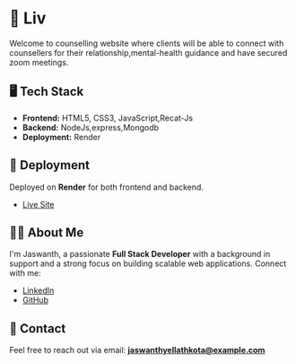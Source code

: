 # 🚀 Liv

Welcome to counselling website where clients will be able to connect with counsellers for their relationship,mental-health guidance and have secured zoom meetings.

## 🖥️ Tech Stack
- **Frontend:** HTML5, CSS3, JavaScript,Recat-Js
- **Backend:** NodeJs,express,Mongodb
- **Deployment:** Render


## 🚀 Deployment
Deployed on **Render** for both frontend and backend.
- [Live Site](https://transcendent-zuccutto-93cc01.netlify.app/login)

## 👨‍💻 About Me
I'm Jaswanth, a passionate **Full Stack Developer** with a background in support and a strong focus on building scalable web applications. Connect with me:
- [LinkedIn](https://www.linkedin.com/in/yellathkota-jaswanth/)
- [GitHub](https://github.com/Yellathkota-Jaswanth)

## 📧 Contact
Feel free to reach out via email: **jaswanthyellathkota@example.com**

